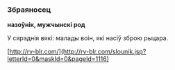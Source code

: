 ### Збраяносец
**назоўнік, мужчынскі род**

У сярэднія вякі: малады воін, які насіў зброю рыцара.

<a rel="author">[http://rv-blr.com/](http://rv-blr.com/slounik.jsp?letterId=0&maskId=0&pageId=1116)</a>
